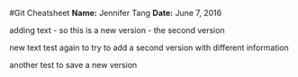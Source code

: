 #Git Cheatsheet
**Name:** Jennifer Tang
**Date:** June 7, 2016

adding text - so this is a new version - the second version

new text test again to try to add a second version with different information 

another test to save a new version